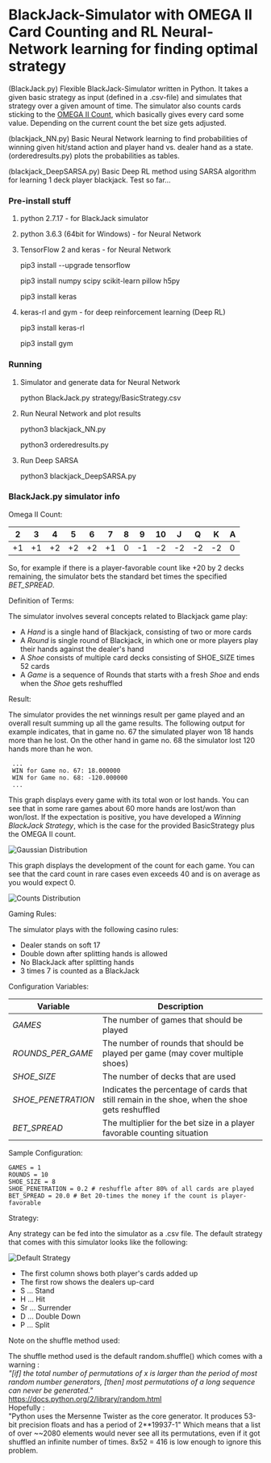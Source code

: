 BlackJack-Simulator with OMEGA II Card Counting and RL Neural-Network learning for finding optimal strategy
==========================================================================================================

(BlackJack.py) Flexible BlackJack-Simulator written in Python. It takes a given basic strategy as input (defined in a .csv-file) and simulates that strategy over a given amount of time. The simulator also counts cards sticking to the [OMEGA II Count](http://www.countingedge.com/card-counting/advanced-omega-ii/), which basically gives every card some value. Depending on the current count the bet size gets adjusted.

(blackjack_NN.py) Basic Neural Network learning to find probabilities of winning given hit/stand action and player hand vs. dealer hand as a state. (orderedresults.py) plots the probabilities as tables.

(blackjack_DeepSARSA.py) Basic Deep RL method using SARSA algorithm for learning 1 deck player blackjack. Test so far...

### Pre-install stuff

1. python 2.7.17 - for BlackJack simulator
1. python 3.6.3 (64bit for Windows) - for Neural Network
1. TensorFlow 2 and keras - for Neural Network

     pip3 install --upgrade tensorflow

     pip3 install numpy scipy scikit-learn pillow h5py

     pip3 install keras 

1. keras-rl and gym - for deep reinforcement learning (Deep RL)

     pip3 install keras-rl

     pip3 install gym

### Running

1. Simulator and generate data for Neural Network

     python BlackJack.py strategy/BasicStrategy.csv

1. Run Neural Network and plot results

     python3 blackjack_NN.py 

     python3 orderedresults.py

1. Run Deep SARSA

     python3 blackjack_DeepSARSA.py

### BlackJack.py simulator info

Omega II Count:

| 2 | 3 | 4 | 5 | 6 | 7 | 8 | 9 | 10 | J | Q | K | A |
| --- | --- | --- | --- | --- | --- | --- | --- | --- | --- | --- | --- | --- |
| +1 | +1 | +2 | +2 | +2 | +1 | 0 | -1 | -2 | -2 | -2 | -2 | 0 |

So, for example if there is a player-favorable count like +20 by 2 decks remaining, the simulator bets the standard bet times the specified *BET_SPREAD*.

Definition of Terms:

The simulator involves several concepts related to Blackjack game play:
* A *Hand* is a single hand of Blackjack, consisting of two or more cards
* A *Round* is single round of Blackjack, in which one or more players play their hands against the dealer's hand
* A *Shoe* consists of multiple card decks consisting of SHOE_SIZE times 52 cards
* A *Game* is a sequence of Rounds that starts with a fresh *Shoe* and ends when the *Shoe* gets reshuffled

Result:

The simulator provides the net winnings result per game played and an overall result summing up all the game results. The following output for example  indicates, that in game no. 67 the simulated player won 18 hands more than he lost. On the other hand in game no. 68 the simulator lost 120 hands more than he won.

     ...
     WIN for Game no. 67: 18.000000
     WIN for Game no. 68: -120.000000
     ...

This graph displays every game with its total won or lost hands. You can see that in some rare games about 60 more hands are lost/won than won/lost. If the expectation is positive, you have developed a *Winning BlackJack Strategy*, which is the case for the provided BasicStrategy plus the OMEGA II count.

![Gaussian Distribution](/documentation/gaussian.png?raw=true)

This graph displays the development of the count for each game. You can see that the card count in rare cases even exceeds 40 and is on average as you would expect 0.

![Counts Distribution](/documentation/counts.png?raw=true)

Gaming Rules:

The simulator plays with the following casino rules:

* Dealer stands on soft 17
* Double down after splitting hands is allowed
* No BlackJack after splitting hands
* 3 times 7 is counted as a BlackJack

Configuration Variables:

| Variable        | Description         |
| ------------- |-------------|
| *GAMES*  | The number of games that should be played |
| *ROUNDS_PER_GAME*  | The number of rounds that should be played per game (may cover multiple shoes) |
| *SHOE_SIZE*   | The number of decks that are used |
| *SHOE_PENETRATION*  | Indicates the percentage of cards that still remain in the shoe, when the shoe gets reshuffled |
| *BET_SPREAD*  | The multiplier for the bet size in a player favorable counting situation |

Sample Configuration:

    GAMES = 1
    ROUNDS = 10
    SHOE_SIZE = 8
    SHOE_PENETRATION = 0.2 # reshuffle after 80% of all cards are played
    BET_SPREAD = 20.0 # Bet 20-times the money if the count is player-favorable
    
Strategy:

Any strategy can be fed into the simulator as a .csv file. The default strategy that comes with this simulator looks like the following:

![Default Strategy](/documentation/strategy.png?raw=true)

* The first column shows both player's cards added up
* The first row shows the dealers up-card
* S ... Stand
* H ... Hit
* Sr ... Surrender
* D ... Double Down
* P ... Split

Note on the shuffle method used:

The shuffle method used is the default random.shuffle() which comes with a warning :  
*"[if] the total number of permutations of x is larger than the period of most random number generators, [then] most permutations of a long sequence can never be generated."*  
https://docs.python.org/2/library/random.html  
Hopefully :  
"Python uses the Mersenne Twister as the core generator. It produces 53-bit precision floats and has a period of 2**19937-1"
Which means that a list of over ~~2080 elements would never see all its permutations, even if it got shuffled an infinite number of times. 8x52 = 416 is low enough to ignore this problem.

